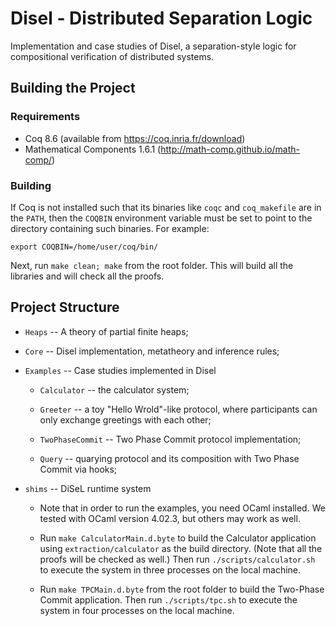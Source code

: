 # Disel - Distributed Separation Logic

Implementation and case studies of Disel, a separation-style logic for
compositional verification of distributed systems.

## Building the Project

### Requirements

* Coq 8.6 (available from https://coq.inria.fr/download)
* Mathematical Components 1.6.1 (http://math-comp.github.io/math-comp/)

### Building

If Coq is not installed such that its binaries like `coqc` and
`coq_makefile` are in the `PATH`, then the `COQBIN` environment variable
must be set to point to the directory containing such binaries.  For
example:

```
export COQBIN=/home/user/coq/bin/
```

Next, run `make clean; make` from the root folder. This will build all
the libraries and will check all the proofs.

## Project Structure

* `Heaps` -- A theory of partial finite heaps; 

* `Core` -- Disel implementation, metatheory and inference rules;

* `Examples` -- Case studies implemented in Disel

	- `Calculator` -- the calculator system;

	- `Greeter` -- a toy "Hello Wrold"-like protocol, where
         participants can only exchange greetings with each other;

	- `TwoPhaseCommit` -- Two Phase Commit protocol implementation;

	- `Query` -- quarying protocol and its composition with Two Phase
      Commit via hooks;

* `shims` -- DiSeL runtime system
    - Note that in order to run the examples, you need OCaml installed.
      We tested with OCaml version 4.02.3, but others may work as well.

    - Run `make CalculatorMain.d.byte` to build the Calculator
      application using `extraction/calculator` as the build directory.
      (Note that all the proofs will be checked as well.) Then run
      `./scripts/calculator.sh` to execute the system in three processes
      on the local machine.

    - Run `make TPCMain.d.byte` from the root folder to build the
      Two-Phase Commit application. Then run `./scripts/tpc.sh` to
      execute the system in four processes on the local machine.
